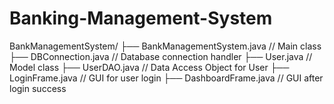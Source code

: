 # Banking-Management-System
BankManagementSystem/
├── BankManagementSystem.java       // Main class
├── DBConnection.java               // Database connection handler
├── User.java                       // Model class
├── UserDAO.java                    // Data Access Object for User
├── LoginFrame.java                 // GUI for user login
├── DashboardFrame.java             // GUI after login success
